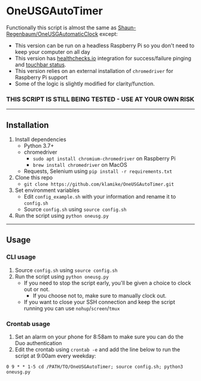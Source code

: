 # OneUSGAutoTimer

Functionally this script is almost the same as [Shaun-Regenbaum/OneUSGAutomaticClock](https://github.com/Shaun-Regenbaum/OneUSGAutomaticClock) except:
- This version can be run on a headless Raspberry Pi so you don't need to keep your computer on all day
- This version has [healthchecks.io](https://healthchecks.io) integration for success/failure pinging and [touchbar status](https://github.com/klamike/btt-healthchecks).
- This version relies on an external installation of `chromedriver` for Raspberry Pi support
- Some of the logic is slightly modified for clarity/function.

### THIS SCRIPT IS STILL BEING TESTED - USE AT YOUR OWN RISK
___

## Installation

1. Install dependencies
    - Python 3.7+ 
    - chromedriver
      - `sudo apt install chromium-chromedriver` on Raspberry Pi
      - `brew install chromedriver` on MacOS
    - Requests, Selenium using `pip install -r requirements.txt`
2. Clone this repo
    - `git clone https://github.com/klamike/OneUSGAutoTimer.git`
3. Set environment variables
    - Edit `config_example.sh` with your information and rename it to `config.sh`
    - Source `config.sh` using `source config.sh`
4. Run the script using `python oneusg.py`

___

## Usage

### CLI usage

1. Source `config.sh` using `source config.sh`
2. Run the script using `python oneusg.py`
   - If you need to stop the script early, you'll be given a choice to clock out or not.
      - If you choose not to, make sure to manually clock out.
   - If you want to close your SSH connection and keep the script running you can use `nohup`/`screen`/`tmux`

### Crontab usage

1. Set an alarm on your phone for 8:58am to make sure you can do the Duo authentication
2. Edit the crontab using `crontab -e` and add the line below to run the script at 9:00am every weekday:

`0 9 * * 1-5 cd /PATH/TO/OneUSGAutoTimer; source config.sh; python3 oneusg.py`
